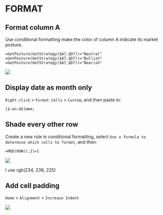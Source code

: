 # FORMAT

## Format column A

Use conditional formatting make the color of column A indicate its market posture.

``` excel
=GetPosture(GetStrategy($A7,$D7))="Neutral"
=GetPosture(GetStrategy($A7,$D7))="Bullish"
=GetPosture(GetStrategy($A7,$D7))="Bearish"
```

![](https://github.com/king-melchizedek/Trading-Journal/raw/master/images/postureFormat.gif)

## Display date as month only

`Right-click` > `Format Cells` > `Custom`, and then paste in:

``` excel
[$-en-US]mmm;
```

## Shade every other row

Create a new rule in conditional formatting, select `Use a formula to determine which cells to format`, and then:

``` excel
=MOD(ROW(),2)=1
```

![](https://github.com/king-melchizedek/Trading-Journal/raw/master/images/colorShade.png)

I use rgb(234, 238, 225) 

## Add cell padding

`Home` > `Alignment` > `Increase Indent`

![](https://github.com/king-melchizedek/Trading-Journal/raw/master/images/cellPadding.gif)